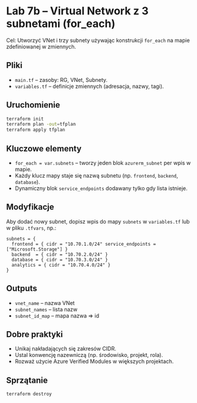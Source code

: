 # Lab 7b – Virtual Network z 3 subnetami (for_each)

Cel: Utworzyć VNet i trzy subnety używając konstrukcji `for_each` na mapie zdefiniowanej w zmiennych.

## Pliki
- `main.tf` – zasoby: RG, VNet, Subnety.
- `variables.tf` – definicje zmiennych (adresacja, nazwy, tagi).

## Uruchomienie
```bash
terraform init
terraform plan -out=tfplan
terraform apply tfplan
```

## Kluczowe elementy
- `for_each = var.subnets` – tworzy jeden blok `azurerm_subnet` per wpis w mapie.
- Każdy klucz mapy staje się nazwą subnetu (np. `frontend`, `backend`, `database`).
- Dynamiczny blok `service_endpoints` dodawany tylko gdy lista istnieje.

## Modyfikacje
Aby dodać nowy subnet, dopisz wpis do mapy `subnets` w `variables.tf` lub w pliku `.tfvars`, np.:
```hcl
subnets = {
  frontend = { cidr = "10.70.1.0/24" service_endpoints = ["Microsoft.Storage"] }
  backend  = { cidr = "10.70.2.0/24" }
  database = { cidr = "10.70.3.0/24" }
  analytics = { cidr = "10.70.4.0/24" }
}
```

## Outputs
- `vnet_name` – nazwa VNet
- `subnet_names` – lista nazw
- `subnet_id_map` – mapa nazwa => id

## Dobre praktyki
- Unikaj nakładających się zakresów CIDR.
- Ustal konwencję nazewniczą (np. środowisko, projekt, rola).
- Rozważ użycie Azure Verified Modules w większych projektach.

## Sprzątanie
```bash
terraform destroy
```

